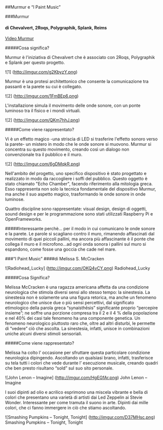 ##Murmur e “I Paint Music”

###Murmur
#### di Chevalvert, 2Roqs, Polygraphik, Splank, Reims 

[Video Murmur](https://vimeo.com/67242728)

#####Cosa significa?

Murmur è l'iniziativa di Chevalvert che è associato con 2Roqs, Polygraphik e Splank per questo progetto.

![1] (http://imgur.com/g2KbyzY.png)

Murmur è una protesi architettonico che consente la comunicazione tra passanti e la parete su cui è collegato. 

![2] (http://imgur.com/1FmBEp6.png)

L'installazione simula il movimento delle onde sonore, con un ponte luminoso tra il fisico e i mondi virtuali. 

![2] (http://imgur.com/QKm7hhJ.png)

#####Come viene rappresentato?

Vi è un effetto magico -una striscia di LED si trasferire l'effetto sonoro verso la parete-  un mistero in modo 
che le onde sonore si muovono. Murmur si concentra su questo movimento, creando così un dialogo non convenzionale 
tra il pubblico e il muro.

![2] (http://imgur.com/6gDMqkR.png)

Nell'ambito del progetto, uno specifico dispositivo è stato progettato e realizzato in modo da raccogliere 
i soffi del pubblico. Questo oggetto è stato chiamato "Echo Chamber", facendo riferimento alla mitologia greca. 
Esso rappresenta non solo la tecnica fondamentale del dispositivo Murmur, ma anche il suo aspetto magico, 
trasformando le onde sonore in onde luminose.

Quattro discipline sono rappresentate: visual design, design di oggetti, sound design e per le programmazione 
sono stati utilizzati Raspberry Pi e OpenFrameworks. 

#####Interessante perchè...
per il modo in cui comunicano le onde sonore e la parete. Le parole si scagliano contro il muro, rimanendo affascinati dal movimento di quei piccoli pallini, ma ancora più affascinante è il ponte che collega il muro e il microfono...ad ogni onda sonora i pallini sul muro si espandono, come fosse una goccia che cade nel mare. 


###“I Paint Music”
####di Melissa S. McCracken

![Radiohead_Lucky] (http://imgur.com/OKQ4vCY.png)
Radiohead_Lucky

#####Cosa Significa?

Melissa McCracken è una ragazza americana affetta da una condizione neurologica che stimola diversi sensi allo stesso tempo: la sinestesia.
La sinestesia non è solamente una  una figura retorica, ma anche un fenomeno neurologico che unisce due o più sensi percettivi, dal significato etimologico della parola greca “synaísthēsis”  significante proprio “percepire insieme”; ne soffre una porzione compresa tra il 2 e il 4 % della popolazione e nel 40% dei casi tale fenomeno ha una componente genetica.
Un fenomeno neurologico piuttosto raro che, oltre ad altri disturbi, le permette di “vedere” ciò che ascolta. La sinestesia, infatti, unisce in combinazioni uniche alcuni diversi stimoli sensoriali.

#####Come viene rappresentato?

Melissa ha colto l’ occasione per sfruttare questa particolare condizione neurologica dipingendo. Ascoltando un qualsiasi brano, infatti, trasferisce su tela tutti i colori che vede durante l’ esecuzione musicale, creando quadri che ben presto risultano “sold” sul suo sito personale.

 ![John Lenon – Imagine] (http://imgur.com/HgEGfAr.png)
 John Lenon – Imagine

I suoi dipinti ad olio e acrilico esprimono una miscela vibrante e bella di colori che presentano una varietà di artisti dai Led Zeppelin ai Stevie Wonder. Interessante per come tramuta il suono in arte. Dipinti dai mille colori, che ci fanno immergere in ciò che stiamo ascoltando.

![Smashing Pumpkins – Tonight, Tonight] (http://imgur.com/D37MHsc.png)
Smashing Pumpkins – Tonight, Tonight

